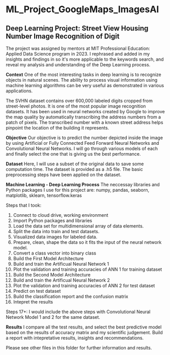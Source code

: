 # ML_Project_GoogleMaps_ImagesAI

## Deep Learning Project: Street View Housing Number Image Recognition of Digit

The project was assigned by mentors at MIT Professional Education: Applied Data Science program in 2023. I rephrased and added in my insights and findings in so it's more applicable to the keywords search, and reveal my analysis and understanding of the Deep Learning process.

**Context**
One of the most interesting tasks in deep learning is to recognize objects in natural scenes. The ability to process visual information using machine learning algorithms can be very useful as demonstrated in various applications.

The SVHN dataset contains over 600,000 labeled digits cropped from street-level photos. It is one of the most popular image recognition datasets. It has been used in neural networks created by Google to improve the map quality by automatically transcribing the address numbers from a patch of pixels. The transcribed number with a known street address helps pinpoint the location of the building it represents.

**Objective**
Our objective is to predict the number depicted inside the image by using Artificial or Fully Connected Feed Forward Neural Networks and Convolutional Neural Networks. I will go through various models of each and finally select the one that is giving us the best performance.

**Dataset**
Here, I will use a subset of the original data to save some computation time. The dataset is provided as a .h5 file. The basic preprocessing steps have been applied on the dataset.

**Machine Learning - Deep Learning Process**
The neccessay libraries and Python packages I use for this project are: numpy, pandas, seaborn, matplotlib, sklearn, tensorflow.keras

Steps that I took:
1. Connect to cloud drive, working environment
2. Import Python packages and libraries
3. Load the data set for multidimensional array of data elements.
4. Split the data into train and test datasets.
5. Visualized data images for labeled data.
6. Prepare, clean, shape the data so it fits the input of the neural network model.
7. Convert a class vector into binary class
8. Build the First Model Architecture
9. Build and train the Artificual Neural Network 1
10. Plot the validation and training accuracies of ANN 1 for training dataset
11. Build the Second Model Architecture 
12. Build and train the Artificual Neural Network 2
13. Plot the validation and training accuracies of ANN 2 for test dataset
14. Predict on test dataset
15. Build the classification report and the confusion matrix
16. Intepret the results

Steps 17+: I would include the above steps with Convolutional Neural Network Model 1 and 2 for the same dataset.

**Results**
I compare all the test results, and select the best predictive model based on the results of accuracy matrix and my scientific judgement. Build a report with intepretative results, insights and recommendations.

Please see other files in this folder for further information and results.
